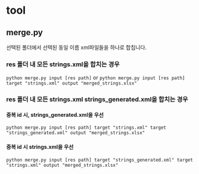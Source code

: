 # tool

## merge.py

선택된 폴더에서 선택된 동일 이름 xml파일들을 하나로 합칩니다.

### res 폴더 내 모든 strings.xml을 합치는 경우

`python merge.py input [res path]` or `python merge.py input [res path] target "strings.xml" output "merged_strings.xlsx"`

### res 폴더 내 모든 strings.xml strings_generated.xml을 합치는 경우

#### 중복 id 시, strings_generated.xml을 우선

`python merge.py input [res path] target "strings.xml" target "strings_generated.xml" output "merged_strings.xlsx"`

#### 중복 id 시 strings.xml을 우선

`python merge.py input [res path] target "strings_generated.xml" target "strings.xml" output "merged_strings.xlsx"`
